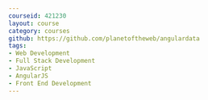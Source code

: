 ```yaml
---
courseid: 421230
layout: course
category: courses
github: https://github.com/planetoftheweb/angulardata
tags:
- Web Development
- Full Stack Development
- JavaScript
- AngularJS
- Front End Development
---
```

